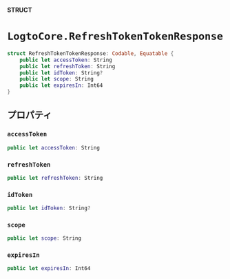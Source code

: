 **STRUCT**

# `LogtoCore.RefreshTokenTokenResponse`

```swift
struct RefreshTokenTokenResponse: Codable, Equatable {
    public let accessToken: String
    public let refreshToken: String
    public let idToken: String?
    public let scope: String
    public let expiresIn: Int64
}
```

## プロパティ

### `accessToken`

```swift
public let accessToken: String
```

### `refreshToken`

```swift
public let refreshToken: String
```

### `idToken`

```swift
public let idToken: String?
```

### `scope`

```swift
public let scope: String
```

### `expiresIn`

```swift
public let expiresIn: Int64
```